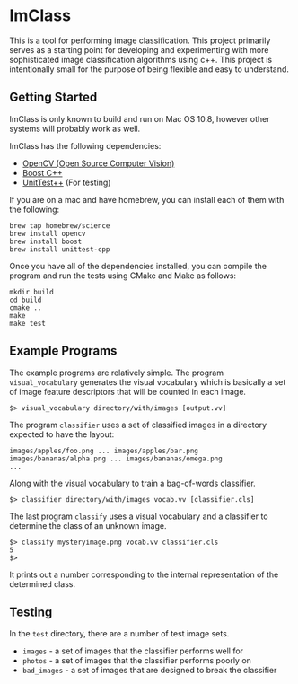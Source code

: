 ImClass
========

This is a tool for performing image classification. This project primarily
serves as a starting point for developing and experimenting with more
sophisticated image classification algorithms using c++. This project is
intentionally small for the purpose of being flexible and easy to understand.


Getting Started
--------

ImClass is only known to build and run on Mac OS  10.8, however other systems
will probably work as well.

ImClass has the following dependencies:
 * [OpenCV (Open Source Computer Vision)](http://opencv.org/)
 * [Boost C++](http://www.boost.org/)
 * [UnitTest++](http://unittest-cpp.sourceforge.net/) (For testing)

If you are on a mac and have homebrew, you can install each of them with the
following:

    brew tap homebrew/science
    brew install opencv
    brew install boost
    brew install unittest-cpp

Once you have all of the dependencies installed, you can compile the program and
run the tests using CMake and Make as follows:

    mkdir build
    cd build
    cmake ..
    make
    make test


Example Programs
--------

The example programs are relatively simple. 
The program `visual_vocabulary` generates the visual vocabulary which is
basically a set of image feature descriptors that will be counted in each
image.

    $> visual_vocabulary directory/with/images [output.vv]

The program `classifier` uses a set of classified images in a directory
expected to have the layout: 

    images/apples/foo.png ... images/apples/bar.png
    images/bananas/alpha.png ... images/bananas/omega.png
    ...

Along with the visual vocabulary to train a bag-of-words classifier.

    $> classifier directory/with/images vocab.vv [classifier.cls]

The last program `classify` uses a visual vocabulary and a classifier to
determine the class of an unknown image.

    $> classify mysteryimage.png vocab.vv classifier.cls
    5
    $>

It prints out a number corresponding to the internal representation of the
determined class.


Testing
--------

In the `test` directory, there are a number of test image sets.
 * `images` - a set of images that the classifier performs well for
 * `photos` - a set of images that the classifier performs poorly on
 * `bad_images` - a set of images that are designed to break the classifier

